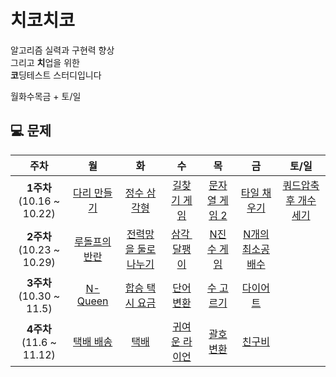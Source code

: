 # 치코치코
알고리즘 실력과 구현력 향상 <br>
그리고 **치**업을 위한 <br>
**코**딩테스트 스터디입니다

월화수목금 + 토/일

## 💻 문제

|주차|월|화|수|목|금|토/일|
|:---:|:---:|:---:|:---:|:---:|:---:|:---:|
|**1주차**<br> (10.16 ~ 10.22)|[다리 만들기](https://www.acmicpc.net/problem/2146)|[정수 삼각형](https://school.programmers.co.kr/learn/courses/30/lessons/43105)|[길찾기 게임](https://school.programmers.co.kr/learn/courses/30/lessons/42892)|[문자열 게임 2](https://www.acmicpc.net/problem/20437)|[타일 채우기](https://www.acmicpc.net/problem/2133)|[쿼드압축 후 개수 세기](https://school.programmers.co.kr/learn/courses/30/lessons/68936)
|**2주차**<br> (10.23 ~ 10.29)|[루돌프의 반란](https://www.codetree.ai/training-field/frequent-problems/problems/rudolph-rebellion/description?page=1&pageSize=20)|[전력망을 둘로 나누기](https://school.programmers.co.kr/learn/courses/30/lessons/86971)|[삼각 달팽이](https://school.programmers.co.kr/learn/courses/30/lessons/68645)|[N진수 게임](https://school.programmers.co.kr/learn/courses/30/lessons/17687)|[N개의 최소공배수](https://school.programmers.co.kr/learn/courses/30/lessons/12953)|
|**3주차**<br> (10.30 ~ 11.5)|[N-Queen](https://school.programmers.co.kr/learn/courses/30/lessons/12952)|[합승 택시 요금](https://school.programmers.co.kr/learn/courses/30/lessons/72413)|[단어 변환](https://school.programmers.co.kr/learn/courses/30/lessons/43163)|[수 고르기](https://www.acmicpc.net/problem/2230)|[다이어트](https://www.acmicpc.net/problem/1484)
|**4주차**<br> (11.6 ~ 11.12)|[택배 배송](https://www.acmicpc.net/problem/5972)|[택배](https://www.acmicpc.net/problem/1719)|[귀여운 라이언](https://www.acmicpc.net/problem/15565)|[괄호 변환](https://school.programmers.co.kr/learn/courses/30/lessons/60058)|[친구비](https://www.acmicpc.net/problem/16562)

